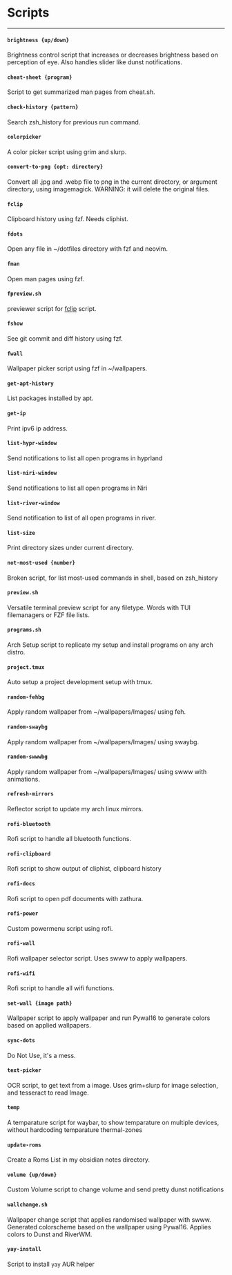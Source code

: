 # Scripts

---

#### `brightness {up/down}`

Brightness control script that increases or decreases brightness based on
perception of eye. Also handles slider like dunst notifications.

#### `cheat-sheet {program}`

Script to get summarized man pages from cheat.sh.

#### `check-history {pattern}`

Search zsh_history for previous run command.

#### `colorpicker`

A color picker script using grim and slurp.

#### `convert-to-png {opt: directory}`

Convert all .jpg and .webp file to png in the current directory, or argument
directory, using imagemagick. WARNING: it will delete the original files.

#### `fclip`

Clipboard history using fzf. Needs cliphist.

#### `fdots`

Open any file in ~/dotfiles directory with fzf and neovim.

#### `fman`

Open man pages using fzf.

#### `fpreview.sh`

previewer script for [fclip](./fclip) script.

#### `fshow`

See git commit and diff history using fzf.

#### `fwall`

Wallpaper picker script using fzf in ~/wallpapers.

#### `get-apt-history`

List packages installed by apt.

#### `get-ip`

Print ipv6 ip address.

#### `list-hypr-window`

Send notifications to list all open programs in hyprland

#### `list-niri-window`

Send notifications to list all open programs in Niri

#### `list-river-window`

Send notification to list of all open programs in river.

#### `list-size`

Print directory sizes under current directory.

#### `not-most-used {number}`

Broken script, for list most-used commands in shell, based on zsh_history

#### `preview.sh`

Versatile terminal preview script for any filetype. Words with TUI filemanagers
or FZF file lists.

#### `programs.sh`

Arch Setup script to replicate my setup and install programs on any arch distro.

#### `project.tmux`

Auto setup a project development setup with tmux.

#### `random-fehbg`

Apply random wallpaper from ~/wallpapers/Images/ using feh.

#### `random-swaybg`

Apply random wallpaper from ~/wallpapers/Images/ using swaybg.

#### `random-swwwbg`

Apply random wallpaper from ~/wallpapers/Images/ using swww with animations.

#### `refresh-mirrors`

Reflector script to update my arch linux mirrors.

#### `rofi-bluetooth`

Rofi script to handle all bluetooth functions.

#### `rofi-clipboard`

Rofi script to show output of cliphist, clipboard history

#### `rofi-docs`

Rofi script to open pdf documents with zathura.

#### `rofi-power`

Custom powermenu script using rofi.

#### `rofi-wall`

Rofi wallpaper selector script. Uses swww to apply wallpapers.

#### `rofi-wifi`

Rofi script to handle all wifi functions.

#### `set-wall {image path}`

Wallpaper script to apply wallpaper and run Pywal16 to generate colors
based on applied wallpapers.

#### `sync-dots`

Do Not Use, it's a mess.

#### `text-picker`

OCR script, to get text from a image. Uses grim+slurp for image selection, and
tesseract to read Image.

#### `temp`

A temparature script for waybar, to show temparature on multiple devices,
without hardcoding temparature thermal-zones

#### `update-roms`

Create a Roms List in my obsidian notes directory.

#### `volume {up/down}`

Custom Volume script to change volume and send pretty dunst notifications

#### `wallchange.sh`

Wallpaper change script that applies randomised wallpaper with swww. Generated
colorscheme based on the wallpaper using Pywal16. Applies colors to Dunst and
RiverWM.

#### `yay-install`

Script to install `yay` AUR helper
